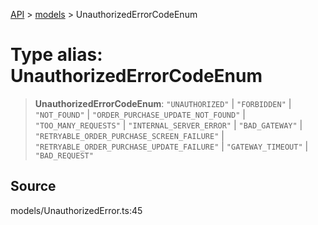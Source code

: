 [API](../../index.md) > [models](../index.md) > UnauthorizedErrorCodeEnum

# Type alias: UnauthorizedErrorCodeEnum

> **UnauthorizedErrorCodeEnum**: `"UNAUTHORIZED"` \| `"FORBIDDEN"` \| `"NOT_FOUND"` \| `"ORDER_PURCHASE_UPDATE_NOT_FOUND"` \| `"TOO_MANY_REQUESTS"` \| `"INTERNAL_SERVER_ERROR"` \| `"BAD_GATEWAY"` \| `"RETRYABLE_ORDER_PURCHASE_SCREEN_FAILURE"` \| `"RETRYABLE_ORDER_PURCHASE_UPDATE_FAILURE"` \| `"GATEWAY_TIMEOUT"` \| `"BAD_REQUEST"`

## Source

models/UnauthorizedError.ts:45
